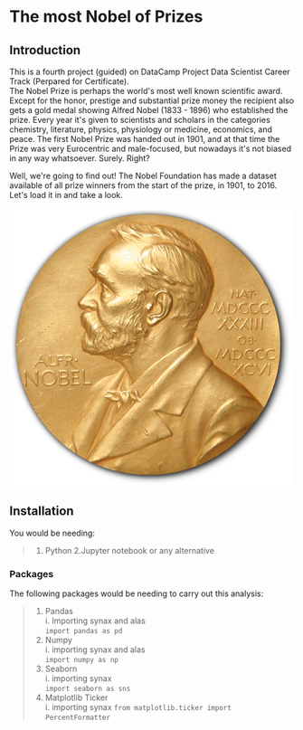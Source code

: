 # The most Nobel of Prizes

## Introduction
This is a fourth project (guided) on DataCamp Project Data Scientist Career Track (Perpared for Certificate).\
The Nobel Prize is perhaps the world's most well known scientific award. Except for the honor, prestige and substantial prize money the recipient also gets a gold medal showing Alfred Nobel (1833 - 1896) who established the prize. Every year it's given to scientists and scholars in the categories chemistry, literature, physics, physiology or medicine, economics, and peace. The first Nobel Prize was handed out in 1901, and at that time the Prize was very Eurocentric and male-focused, but nowadays it's not biased in any way whatsoever. Surely. Right?

Well, we're going to find out! The Nobel Foundation has made a dataset available of all prize winners from the start of the prize, in 1901, to 2016. Let's load it in and take a look.

![Nobel Prize](Nobel_Prize.png)

## Installation
You would be needing:
> 1. Python 
> 2.Jupyter notebook or any alternative

### Packages
The following packages would be needing to carry out this analysis:
> 1. Pandas\
    i. Importing synax and alas  
`import pandas as pd`
> 2. Numpy\
    i. importing synax and alas  
    `import numpy as np`
> 3. Seaborn \
    i. importing synax  
`import seaborn as sns`  
> 4. Matplotlib Ticker \
    i. importing synax
`from matplotlib.ticker import PercentFormatter`